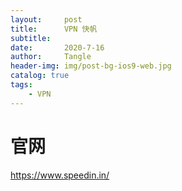 ```yaml
---
layout:     post
title:      VPN 快帆
subtitle:   
date:       2020-7-16
author:     Tangle
header-img: img/post-bg-ios9-web.jpg
catalog: true
tags:
    - VPN
---
```


# 官网

https://www.speedin.in/
